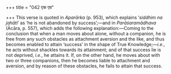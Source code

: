 +++
title = "042 एक एव"

+++
This verse is quoted in *Aparārka* (p. 953), which explains ‘*siddhim na
jahāti*’ as ‘he is not abandoned by success’;—and in *Parāśaramādhava*
(Ācāra, p. 557), which adds the following explanation:—Coming to the
conclusion that when a man moves about alone, without a companion, he is
free from any such obstacles as attachment aversion and the like, and
thus becomes enabled to attain ‘success’ in the shape of True
Knowledge;—*i.e*., he acts without shackles towards its attainment; and
of that success lie is not deprived, *i.e*., he attains it. If, on the
other hand, he moves about with two or three companions, then he becomes
liable to attachment and aversion, and by reason of these obstacles, he
fails to attain that success.


